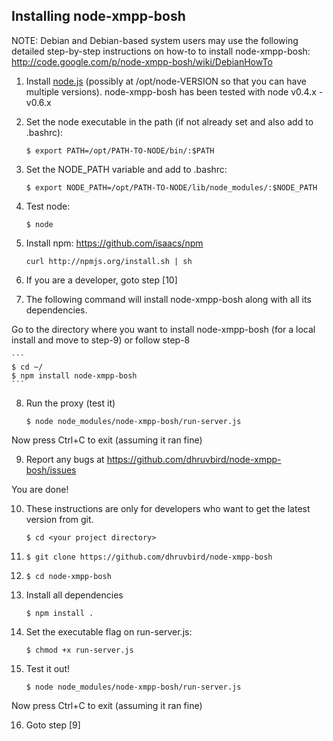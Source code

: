 ## Installing node-xmpp-bosh


NOTE: Debian and Debian-based system users may use the following 
detailed step-by-step instructions on how-to to install node-xmpp-bosh:
http://code.google.com/p/node-xmpp-bosh/wiki/DebianHowTo


1. Install [node.js](http://nodejs.org/) (possibly at
/opt/node-VERSION so that you can have multiple
versions). node-xmpp-bosh has been tested with node v0.4.x - v0.6.x

2. Set the node executable in the path (if not already set and also
add to .bashrc):

    ```
    $ export PATH=/opt/PATH-TO-NODE/bin/:$PATH
    ```

3. Set the NODE_PATH variable and add to .bashrc:

    ```
    $ export NODE_PATH=/opt/PATH-TO-NODE/lib/node_modules/:$NODE_PATH
    ```

4. Test node:

    ```
    $ node
    ```

5. Install npm: https://github.com/isaacs/npm

    ```
    curl http://npmjs.org/install.sh | sh
    ```

6. If you are a developer, goto step [10]

7. The following command will install node-xmpp-bosh along with all
its dependencies.

Go to the directory where you want to install node-xmpp-bosh (for 
a local install and move to step-9) or follow step-8

    ```
    $ cd ~/
    $ npm install node-xmpp-bosh
    ```

8. Run the proxy (test it)

    ```
    $ node node_modules/node-xmpp-bosh/run-server.js
    ```

Now press Ctrl+C to exit (assuming it ran fine)

9. Report any bugs at https://github.com/dhruvbird/node-xmpp-bosh/issues

You are done!


10. These instructions are only for developers who want to get the latest version from git.

    ```
    $ cd <your project directory>
    ```

11. ```$ git clone https://github.com/dhruvbird/node-xmpp-bosh```

12. ```$ cd node-xmpp-bosh```

13. Install all dependencies

    ```
    $ npm install .
    ```

14. Set the executable flag on run-server.js:

    ```
    $ chmod +x run-server.js
    ```

15. Test it out!

    ```
    $ node node_modules/node-xmpp-bosh/run-server.js
    ```

Now press Ctrl+C to exit (assuming it ran fine)

16. Goto step [9]
